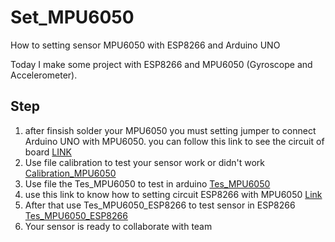 # Set_MPU6050
How to setting sensor MPU6050 with ESP8266 and Arduino UNO

Today I make some project with ESP8266 and MPU6050 (Gyroscope and Accelerometer).

## Step 
1. after finsish solder your MPU6050 you must setting jumper to connect Arduino UNO with MPU6050. you can follow this link to see the circuit of board [LINK](https://elektrocode2018.wordpress.com/2020/02/26/mengakses-sensor-mpu-6050-accelerometer-dan-gyroscope-menggunakan-arduino/)
2. Use file calibration to test your sensor work or didn't work [Calibration_MPU6050](https://github.com/Abelbimaw/Set_MPU6050/blob/main/Calibration_MPU6050.ino)
3. Use file the Tes_MPU6050 to test in arduino [Tes_MPU6050](https://github.com/Abelbimaw/Set_MPU6050/blob/main/Tes_MPU6050.ino)
4. use this link to know how to setting circuit ESP8266 with MPU6050 [Link](https://theiotprojects.com/iot-fall-detector-using-mpu6050-esp8266/)
5. After that use Tes_MPU6050_ESP8266 to test sensor in ESP8266 [Tes_MPU6050_ESP8266](https://github.com/Abelbimaw/Set_MPU6050/blob/main/Tes_MPU6050_ESP8266.ino)
6. Your sensor is ready to collaborate with team
